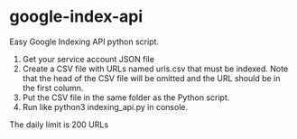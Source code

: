 # google-index-api
Easy Google Indexing API python script.
1. Get your service account JSON file
2. Create a CSV file with URLs named urls.csv that must be indexed. Note that the head of the CSV file will be omitted and the URL should be in the first column.
3. Put the CSV file in the same folder as the Python script. 
4. Run like python3 indexing_api.py in console.

The daily limit is 200 URLs
